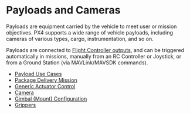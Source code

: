 # Payloads and Cameras

Payloads are equipment carried by the vehicle to meet user or mission objectives.
PX4 supports a wide range of vehicle payloads, including cameras of various types, cargo, instrumentation, and so on.

Payloads are connected to [Flight Controller outputs](../getting_started/px4_basic_concepts.md#outputs-motors-servos-actuators), and can be triggered automatically in missions, manually from an RC Controller or Joystick, or from a Ground Station (via MAVLink/MAVSDK commands).

- [Payload Use Cases](../payloads/use_cases.md)
- [Package Delivery Mission](../flying/package_delivery_mission.md)
- [Generic Actuator Control](../payloads/generic_actuator_control.md)
- [Camera](../camera/index.md)
- [Gimbal \(Mount\) Configuration](../advanced/gimbal_control.md)
- [Grippers](../peripherals/gripper.md)
